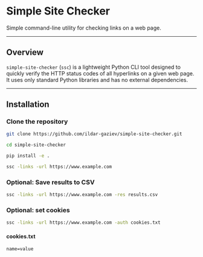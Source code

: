 # Simple Site Checker

Simple command-line utility for checking links on a web page.

---

## Overview

`simple-site-checker` (`ssc`) is a lightweight Python CLI tool designed to quickly verify the HTTP status codes of all hyperlinks on a given web page. It uses only standard Python libraries and has no external dependencies.

---

## Installation

### Clone the repository

```bash
git clone https://github.com/ildar-gaziev/simple-site-checker.git
```

```bash
cd simple-site-checker
```

```bash
pip install -e .
```

```bash
ssc -links -url https://www.example.com
```

### Optional: Save results to CSV

```bash
ssc -links -url https://www.example.com -res results.csv
```

### Optional: set cookies

```bash
ssc -links -url https://www.example.com -auth cookies.txt
```

#### cookies.txt

```txt
name=value
```
